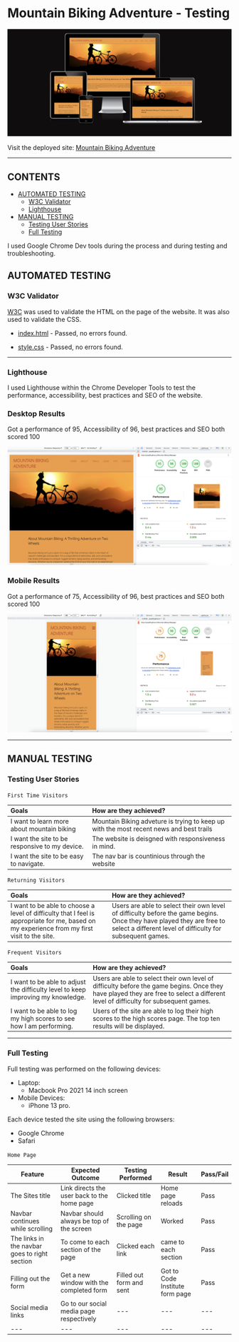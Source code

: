 # Mountain Biking Adventure -  Testing

![Mountain Biking Adventure on different screens](documentation/amiresposive.png)

Visit the deployed site: [Mountain Biking Adventure](https://poes93.github.io/Mountain-Biking-Webpage/
)

- - -

## CONTENTS

* [AUTOMATED TESTING](#automated-testing)
  * [W3C Validator](#w3c-validator)
  * [Lighthouse](#lighthouse)
* [MANUAL TESTING](#manual-testing)
  * [Testing User Stories](#testing-user-stories)
  * [Full Testing](#full-testing)

I used Google Chrome Dev tools during the process and during testing and troubleshooting.


## AUTOMATED TESTING

### W3C Validator

[W3C](https://validator.w3.org/) was used to validate the HTML on the page of the website. It was also used to validate the CSS.

* [index.html](documentation/html_validator.png) - Passed, no errors found. 

* [style.css](documentation/css_validator.png) - Passed, no errors found.

- - -

### Lighthouse

I used Lighthouse within the Chrome Developer Tools to test the performance, accessibility, best practices and SEO of the website.

### Desktop Results

Got a performance of 95, Accessibility of 96, best practices and SEO both scored 100

![index.html](documentation/lighthouse_computer.png)

### Mobile Results
 
Got a performance of 75, Accessibility of 96, best practices and SEO both scored 100

![index.html](documentation/lighthouse_mobile.png)

- - -

## MANUAL TESTING

### Testing User Stories

`First Time Visitors`

| Goals | How are they achieved? |
| :--- | :--- |
| I want to learn more about mountain biking | Mountain Biking adveture is trying to keep up with the most recent news and best trails |
| I want the site to be responsive to my device. | The website is deisgned with responsiveness in mind. |
| I want the site to be easy to navigate. | The nav bar is countinious through the website  |

`Returning Visitors`

|  Goals | How are they achieved? |
| :--- | :--- |
| I want to be able to choose a level of difficulty that I feel is appropriate for me, based on my experience from my first visit to the site. | Users are able to select their own level of difficulty before the game begins. Once they have played they are free to select a different level of difficulty for subsequent games. |

`Frequent Visitors`

| Goals | How are they achieved? |
| :--- | :--- |
| I want to be able to adjust the difficulty level to keep improving my knowledge. | Users are able to select their own level of difficulty before the game begins. Once they have played they are free to select a different level of difficulty for subsequent games. |
| I want to be able to log my high scores to see how I am performing. | Users of the site are able to log their high scores to the high scores page. The top ten results will be displayed. |

- - -

### Full Testing

Full testing was performed on the following devices:

* Laptop:
  * Macbook Pro 2021 14 inch screen
* Mobile Devices:
  * iPhone 13 pro.
  

Each device tested the site using the following browsers:

* Google Chrome
* Safari

`Home Page`

| Feature | Expected Outcome | Testing Performed | Result | Pass/Fail |
| --- | --- | --- | --- | --- |
| The Sites title | Link directs the user back to the home page | Clicked title | Home page reloads | Pass |
| Navbar continues while scrolling | Navbar should always be top of the screen | Scrolling on the page | Worked | Pass |
| The links in the navbar goes to right section | To come to each section of the page | Clicked each link | came to each section | Pass |
| Filling out the form | Get a new window with the completed form | Filled out form and sent | Got to Code Institute form page | Pass |
| Social media links | Go to our social media page respectively| --- | --- | --- |
| --- | --- | --- | --- | --- |



